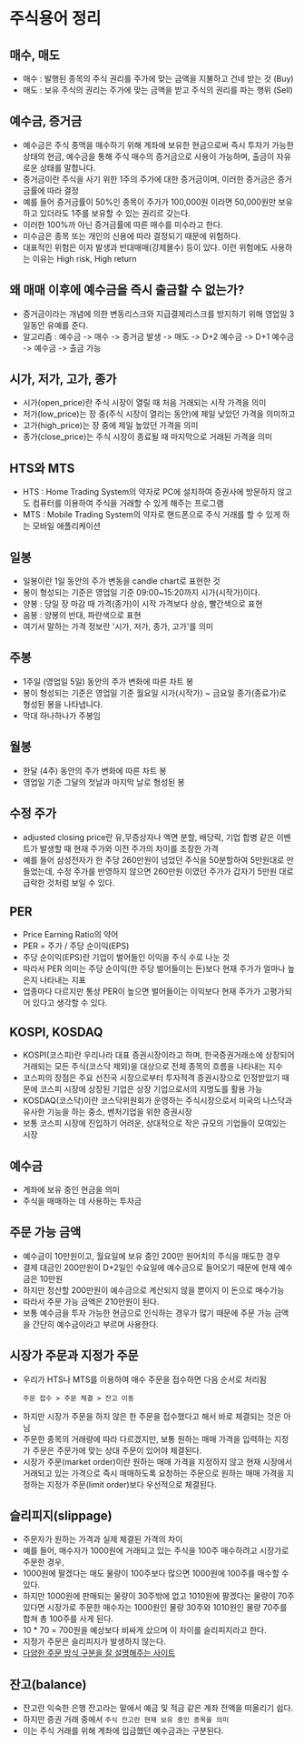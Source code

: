 # 주식용어 정리

## 매수, 매도
- 매수 : 발행된 종목의 주식 권리를 주가에 맞는 금액을 지불하고 건네 받는 것 (Buy)
- 매도 : 보유 주식의 권리는 주가에 맞는 금액을 받고 주식의 권리를 파는 행위 (Sell)

## 예수금, 증거금
- 예수금은 주식 종맥을 매수하기 위해 계좌에 보유한 현금으로써 즉시 투자가 가능한 상태의 현금, 예수금을 통해 주식 매수의 증거금으로 사용이 가능하며, 출금이 자유로운 상태를 말합니다.
- 증거금이란 주식을 사기 위한 1주의 주가에 대한 증거금이며, 이러한 증거금은 증거금률에 따라 결정
- 예를 들어 증거금률이 50%인 종목이 주가가 100,000원 이라면 50,000원만 보유하고 있더라도 1주를 보유할 수 있는 권리르 갖는다.
- 이러한 100%까 아닌 증거금률에 따른 매수를 미수라고 한다.
- 미수금은 종목 또는 개인의 신용에 따라 결정되기 때문에 위험하다.
- 대표적인 위험은 이자 발생과 반대매매(강제몰수) 등이 있다. 이런 위험에도 사용하는 이유는 High risk, High return

## 왜 매매 이후에 예수금을 즉시 출금할 수 없는가?
- 증거금이라는 개념에 의한 변동리스크와 지급결제리스크를 방지하기 위해 영업일 3일동안 유예를 준다.
- 알고리즘 : 예수금 -> 매수 -> 증거금 발생 -> 매도 -> D+2 예수금 -> D+1 예수금 -> 예수금 -> 출금 가능

## 시가, 저가, 고가, 종가
- 시가(open_price)란 주식 시장이 열릴 때 처음 거래되는 시작 가격을 의미
- 저가(low_price)는 장 중(주식 시장이 열리는 동안)에 제일 낮았던 가격을 의미하고
- 고가(high_price)는 장 중에 제일 높았던 가격을 의미
- 종가(close_price)는 주식 시장이 종료될 때 마지막으로 거래된 가격을 의미

## HTS와 MTS
- HTS : Home Trading System의 약자로 PC에 설치하여 증권사에 방문하지 않고도 컴퓨터를 이용하여 주식을 거래할 수 있게 해주는 프로그램
- MTS : Mobile Trading System의 약자로 핸드폰으로 주식 거래를 할 수 있게 하는 모바일 애플리케이션

## 일봉
- 일봉이란 1일 동안의 주가 변동을 candle chart로 표현한 것
- 봉이 형성되는 기준은 영업일 기준 09:00~15:20까지 시가(시작가)이다.
- 양봉 : 당일 장 마감 때 가격(종가)이 시작 가격보다 상승, 빨간색으로 표현
- 음봉 : 양봉의 반대, 파란색으로 표현
- 여기서 말하는 가격 정보란 '시가, 저가, 종가, 고가'를 의미

## 주봉
- 1주일 (영업일 5일) 동안의 주가 변화에 따른 차트 봉
- 봉이 형성되는 기준은 영업일 기준 월요일 시가(시작가) ~ 금요일 종가(종료가)로 형성된 봉을 나타냅니다.
- 막대 하나하나가 주봉임

## 월봉
- 한달 (4주) 동안의 주가 변화에 따른 차트 봉
- 영업일 기준 그달의 첫날과 마지막 날로 형성된 봉

## 수정 주가 
- adjusted closing price란 유,무증상자나 액면 분할, 배당락, 기업 합병 같은 이벤트가 발생할 때 현재 주가와
이전 주가의 차이를 조장한 가격
- 예를 들어 삼성전자가 한 주당 260만원이 넘었던 주식을 50분할하여 5만원대로 만들었는데, 수정 주가를 반영하지 않으면
260만원 이였던 주가가 갑자기 5만원 대로 급락한 것처럼 보일 수 있다.

## PER
- Price Earning Ratio의 약어
- PER = 주가 / 주당 순이익(EPS)
- 주당 순이익(EPS)란 기업이 벌어들인 이익을 주식 수로 나눈 것
- 따라서 PER 의미는 주당 순이익(한 주당 벌어들이는 돈)보다 현재 주가가 얼마나 높은지 나타내는 지표
- 업종마다 다르지만 통상 PER이 높으면 벌어들이는 이익보다 현재 주가가 고평가되어 있다고 생각할 수 있다.

## KOSPI, KOSDAQ
- KOSPI(코스피)란 우리나라 대표 증권시장이라고 하며, 한국증권거래소에 상장되어 거래되는 모든 주식(코스닥 제외)을
대상으로 전체 종목의 흐름을 나타내는 지수
- 코스피의 장점은 주요 선진국 시장으로부터 투자적격 증권시장으로 인정받았기 때문에 코스피 시장에 상장된 기업은 상장 기업으로서의 지명도를 활용 가능
- KOSDAQ(코스닥)이란 코스닥위원회가 운영하는 주식시장으로서 미국의 나스닥과 유사한 기능을 하는 중소, 벤처기업을
위한 증권시장
- 보통 코스피 시장에 진입하기 어려운, 상대적으로 작은 규모의 기업들이 모여있는 시장

## 예수금
- 계좌에 보유 중인 현금을 의미
- 주식을 매매하는 데 사용하는 투자금

## 주문 가능 금액
- 예수금이 10만원이고, 월요일에 보유 중인 200만 원어치의 주식을 매도한 경우
- 결제 대금인 200만원이 D+2일인 수요일에 예수금으로 들어오기 때문에 현재 예수금은 10만원
- 하지만 정산할 200만원이 예수금으로 계산되지 않을 뿐이지 이 돈으로 매수가능
- 따라서 주문 가능 금액은 210만원이 된다.
- 보통 예수금을 투자 가능한 현금으로 인식하는 경우가 많기 때문에 주문 가능 금액을 간단히 예수금이라고 부르며 사용한다.

## 시장가 주문과 지정가 주문
- 우리가 HTS나 MTS를 이용하여 매수 주문을 접수하면 다음 순서로 처리됨
    ```angular2html
    주문 접수 > 주문 체결 > 잔고 이동
    ```
- 하지만 시장가 주문을 하지 않은 한 주문을 접수했다고 해서 바로 체결되는 것은 아님
- 주문한 종목의 거래량에 따라 다르겠지만, 보통 원하는 매매 가격을 입력하는 지정가 주문은 주문가에 맞는 상대 주문이 있어야 체결된다.
- 시장가 주문(market order)이란 원하는 매매 가격을 지정하지 않고 현재 시장에서 거래되고 있는 가격으로 즉시 매매하도록 요청하는 주문으로
원하는 매매 가격을 지정하는 지정가 주문(limit order)보다 우선적으로 체결된다.

## 슬리피지(slippage)
- 주문자가 원하는 가격과 실제 체결된 가격의 차이
- 예를 들어, 매수자가 1000원에 거래되고 있는 주식을 100주 매수하려고 시장가로 주문한 경우,
- 1000원에 팔겠다는 매도 물량이 100주보다 많으면 1000원에 100주를 매수할 수 있다.
- 하지만 1000원에 판매되는 물량이 30주밖에 없고 1010원에 팔겠다는 물량이 70주 있다면 시장가로 주문한 매수자는
1000원인 물량 30주와 1010원인 물량 70주를 합쳐 총 100주를 사게 된다.
- 10 * 70 = 700원을 예상보다 비싸게 샀으며 이 차이를 슬리피지라고 한다.
- 지정가 주문은 슬리피지가 발생하지 않는다.
- [다양한 주문 방식 구분을 잘 설명해주는 사이트](https://apiece-korea.tistory.com/216)

## 잔고(balance)
- 잔고란 익숙한 은행 잔고라는 말에서 예금 및 적금 같은 계좌 전액을 떠올리기 쉽다.
- 하지만 증권 거래 중에서 `주식 잔고란 현재 보유 중인 종목을 의미`
- 이는 주식 거래를 위해 계좌에 입금했던 예수금과는 구분된다.